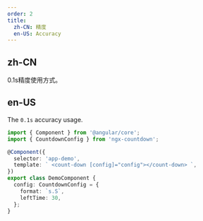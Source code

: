 ```yaml
---
order: 2
title:
  zh-CN: 精度
  en-US: Accuracy
---
```


## zh-CN

0.1s精度使用方式。

## en-US

The `0.1s` accuracy usage.

```ts
import { Component } from '@angular/core';
import { CountdownConfig } from 'ngx-countdown';

@Component({
  selector: 'app-demo',
  template: ` <count-down [config]="config"></count-down> `,
})
export class DemoComponent {
  config: CountdownConfig = {
    format: `s.S`,
    leftTime: 30,
  };
}
```
